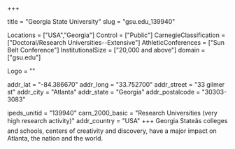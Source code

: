 
+++

title = "Georgia State University"
slug = "gsu.edu_139940"

Locations = ["USA","Georgia"]
Control = ["Public"]
CarnegieClassification = ["Doctoral/Research Universities--Extensive"]
AthleticConferences = ["Sun Belt Conference"]
InstitutionalSize = ["20,000 and above"]
domain = ["gsu.edu"]

Logo = ""

addr_lat = "-84.386670"
addr_long = "33.752700"
addr_street = "33 gilmer st"
addr_city = "Atlanta"
addr_state = "Georgia"
addr_postalcode = "30303-3083"

ipeds_unitid = "139940"
carn_2000_basic = "Research Universities (very high research activity)"
addr_country = "USA"
+++
    Georgia Stateâs colleges and schools, centers of creativity and discovery, have a major impact on Atlanta, the nation and the world.
